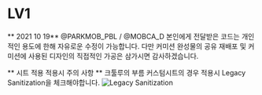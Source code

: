# LV1

** 2021 10 19**
@PARKMOB_PBL / @MOBCA_D
본인에게 전달받은 코드는 개인적인 용도에 한해 자유로운 수정이 가능합니다.
다만 커미션 완성물의 공유 재배포 및 커미션에 사용된 디자인의 직접적인 가공은 삼가시면 감사하겠습니다.

** 시트 적용 적용시 주의 사항 **
크툴루의 부름 커스텀시트의 경우 적용시 Legacy Sanitization을 체크해야합니다. 
![Legacy Sanitization](https://i.imgur.com/dKetlgm.png "Legacy Sanitization")


